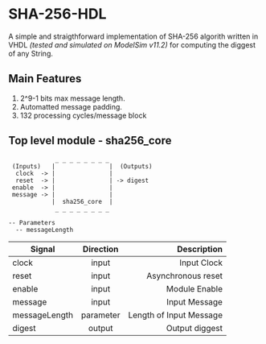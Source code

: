 # SHA-256-HDL

A simple and straigthforward implementation of SHA-256 algorith written in VHDL *(tested and simulated on ModelSim v11.2)* for computing the diggest of any String.

## Main Features
1. 2^9-1 bits max message length.
2. Automatted message padding.
3. 132 processing cycles/message block 

## Top level module - sha256_core

                 _ _ _ _ _ _ _ _                                           
     (Inputs)   |               |  (Outputs)                   
      clock  -> |               |       
      reset  -> |               | -> digest
     enable  -> |               |
     message -> |               |
                |  sha256_core  |                  
                 _ _ _ _ _ _ _ _                      
                                                                     
    -- Parameters
      -- messageLength

| Signal        | Direction     | Description  |
| ------------- |:-------------:| ------------:|
| clock         | input         | Input Clock  |
| reset         | input         | Asynchronous reset  |
| enable | input      |    Module Enable        |
| message | input      |    Input Message        |
| messageLength | parameter      |   Length of Input Message        |
| digest | output      |    Output diggest        |
